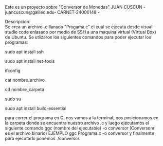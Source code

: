 Este es un proyecto sobre "Conversor de Monedas"   JUAN CUSCUN -juancuscun@galileo.edu- CARNET-24000148 - 

Descripcion:  
Se crea un archivo .c llanado "Progama.c" el cual se ejecuta desde visual studio code enlasado por medio de SSH a una maquina virtual (Virtual Box) de Ubuntu.
Se utlizaron los siguientes comandos para poder ejecutar los programas:

sudo apt install ssh

sudo apt install net-tools

ifconfig

cat nombre_archivo

cd nombre_carpeta

sudo su 

sudo apt install build-essential

para correr el programa en C, nos vamos a la terminal, nos posicionamos en la carpeta donde se encuentra nuestro archivo .c y luego ejecutamos el siguiente comando ggc (nombre del ejecutable) -o conversor (Conversonr es el archivo binario)
EJEMPLO ggc Programa.c -o conversor y finalmente para ejecutarlo ponemos ./conversor.
